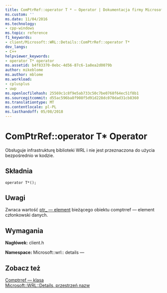 ```yaml
---
title: ComPtrRef::operator T * — Operator | Dokumentacja firmy Microsoft
ms.custom: ''
ms.date: 11/04/2016
ms.technology:
- cpp-windows
ms.topic: reference
f1_keywords:
- client/Microsoft::WRL::Details::ComPtrRef::operator T*
dev_langs:
- C++
helpviewer_keywords:
- operator T* operator
ms.assetid: b4f83370-0ebc-4d56-87c6-1a8ea2d0079b
author: mikeblome
ms.author: mblome
ms.workload:
- cplusplus
- uwp
ms.openlocfilehash: 25569c1c8f9e5ab733c50c7be0768f64ec51f8b1
ms.sourcegitcommit: d55ac596ba8f908f5d91d228dc070dad31cb8360
ms.translationtype: MT
ms.contentlocale: pl-PL
ms.lasthandoff: 05/08/2018
---
```

# <a name="comptrrefoperator-t-operator"></a>ComPtrRef::operator T* Operator
Obsługuje infrastrukturę biblioteki WRL i nie jest przeznaczona do użycia bezpośrednio w kodzie.  
  
## <a name="syntax"></a>Składnia  
  
```  
operator T*();  
```  
  
## <a name="remarks"></a>Uwagi  
 Zwraca wartość [ptr_ — element](../windows/comptrrefbase-ptr-data-member.md) bieżącego obiektu comptrref — element członkowski danych.  
  
## <a name="requirements"></a>Wymagania  
 **Nagłówek:** client.h  
  
 **Namespace:** Microsoft::wrl:: details —  
  
## <a name="see-also"></a>Zobacz też  
 [Comptrref — klasa](../windows/comptrref-class.md)   
 [Microsoft::WRL::Details, przestrzeń nazw](../windows/microsoft-wrl-details-namespace.md)